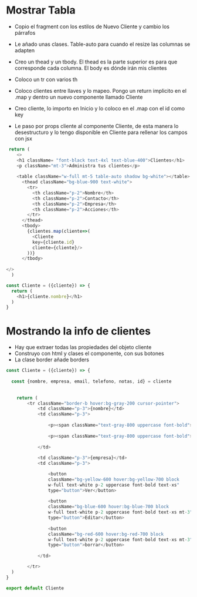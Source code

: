 # Mostrar Tabla

- Copio el fragment con los estilos de Nuevo Cliente y cambio los párrafos
- Le añado unas clases. Table-auto para cuando el resize las columnas se adapten
- Creo un thead y un tbody. El thead es la parte superior es para que corresponde cada columna. El body es dónde irán mis clientes

- Coloco un tr con varios th
- Coloco clientes entre llaves y lo mapeo. Pongo un return implicito en el .map y dentro un nuevo componente llamado Cliente
- Creo cliente, lo importo en Inicio y lo coloco en el .map con el id como key
- Le paso por props cliente al componente Cliente, de esta manera lo desestructuro y lo tengo disponible en Cliente para rellenar los campos con jsx

~~~js
 return (
    <>
    <h1 className= "font-black text-4xl text-blue-400">Clientes</h1>
    <p className="mt-3">Administra tus clientes</p>
    
    <table className="w-full mt-5 table-auto shadow bg-white"></table>
      <thead className="bg-blue-900 text-white">
        <tr>
          <th className="p-2">Nombre</th>
          <th className="p-2">Contacto</th>
          <th className="p-2">Empresa</th>
          <th className="p-2">Acciones</th>
        </tr>
      </thead>
      <tbody>
        {clientes.map(cliente=>(
          <Cliente 
          key={cliente.id}
          cliente={cliente}/>
        ))}
      </tbody>
   
</>
  )
~~~

~~~js
const Cliente = ({cliente}) => {
  return (
    <h1>{cliente.nombre}</h1>
  )
}
~~~

# Mostrando la info de clientes
- Hay que extraer todas las propiedades del objeto cliente
- Construyo con html y clases el componente, con sus botones
- La clase border añade borders
~~~js
const Cliente = ({cliente}) => {
  
  const {nombre, empresa, email, telefono, notas, id} = cliente
  
  
    return (
        <tr className="border-b hover:bg-gray-200 cursor-pointer">
            <td className="p-3">{nombre}</td>
            <td className="p-3">
                
                <p><span className="text-gray-800 uppercase font-bold">Email: </span>{email}</p>
                
                <p><span className="text-gray-800 uppercase font-bold">Telefono: </span>{telefono}</p>
            
            </td>
            
            <td className="p-3">{empresa}</td>
            <td className="p-3">

                <button
                className="bg-yellow-600 hover:bg-yellow-700 block 
                w-full text-white p-2 uppercase font-bold text-xs"
                type="button">Ver</button>
                
                <button
                className="bg-blue-600 hover:bg-blue-700 block 
                w-full text-white p-2 uppercase font-bold text-xs mt-3"
                type="button">Editar</button>
                
                <button
                className="bg-red-600 hover:bg-red-700 block 
                w-full text-white p-2 uppercase font-bold text-xs mt-3"
                type="button">borrar</button>
                
            </td>

        </tr>
  )
}

export default Cliente
~~~~